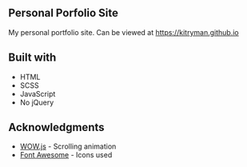 ## Personal Porfolio Site

My personal portfolio site. Can be viewed at https://kitryman.github.io

## Built with

- HTML
- SCSS
- JavaScript
- No jQuery


## Acknowledgments

* [WOW.js](https://mynameismatthieu.com/WOW/) - Scrolling animation
* [Font Awesome](https://fontawesome.com/?from=io/) - Icons used
